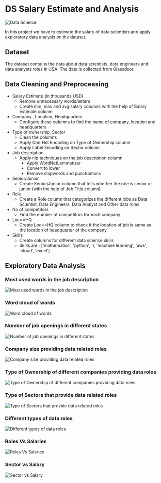 # DS Salary Estimate and Analysis
![Data Science](https://github.com/the-vergil/DS-Salary-Estimate-and-Analysis/blob/master/images/ds.jpg)

In this project we have to estimate the salary of data scientists and apply exploratory data analysis on the dataset.

## Dataset
The dataset contains the data about data scientists, data engineers and data analysts roles in USA. 
The data is collected from Glassdoor. 

## Data Cleaning and Preprocessing
- Salary Estimate (in thousands USD)
  - Remove unnecessary words/letters
  - Create min, max and avg salary columns with the help of Salary Estimate column
- Company , Location, Headquarters
  - Configure these columns to find the name of company, location and headquarters
- Type of ownership, Sector
  - Clean the columns
  - Apply One Hot Encoding on Type of Ownership column
  - Apply Label Encoding on Sector column
- Job description
  - Apply nlp techniques on the job description column
    - Apply WordNetLemmatizer
    - Convert to lower
    - Remove stopwords and punctuations
- Senior/Junior
  - Create Senior/Junior column that tells whether the role is senior or junior (with the help of Job Title column)
- Role
  - Create a Role column that categorizes the different jobs as Data Scientist, Data Engineers, Data Analyst and Other data roles
- No of competitors
  - Find the number of competitors for each company
- Loc==HQ
  - Create Loc==HQ column to check if the location of job is same as the location of headquarter of the company
- Skills
  - Create columns for different data science skills
  - Skills are : ['mathematics', 'python', 'r, 'machine learning', 'aws', 'cloud', 'excel']

## Exploratory Data Analysis
### Most used words in the job description
![Most used words in the job description](https://github.com/the-vergil/DS-Salary-Estimate-and-Analysis/blob/master/images/words.png)

### Word cloud of words
![Word cloud of words](https://github.com/the-vergil/DS-Salary-Estimate-and-Analysis/blob/master/images/word_cloud.png)

### Number of job openings in different states
![Number of job openings in different states](https://github.com/the-vergil/DS-Salary-Estimate-and-Analysis/blob/master/images/location.png)

### Company size providing data related roles
![Company size providing data related roles](https://github.com/the-vergil/DS-Salary-Estimate-and-Analysis/blob/master/images/size.png)

### Type of Ownership of different companies providing data roles
![Type of Ownership of different companies providing data roles](https://github.com/the-vergil/DS-Salary-Estimate-and-Analysis/blob/master/images/ownership.png)

### Type of Sectors that provide data related roles
![Type of Sectors that provide data related roles](https://github.com/the-vergil/DS-Salary-Estimate-and-Analysis/blob/master/images/sector.png)

### Different types of data roles
![Different types of data roles](https://github.com/the-vergil/DS-Salary-Estimate-and-Analysis/blob/master/images/role.png)

### Roles Vs Salaries
![Roles Vs Salaries](https://github.com/the-vergil/DS-Salary-Estimate-and-Analysis/blob/master/images/rolesVSsalaries.png)

### Sector vs Salary
![Sector vs Salary](https://github.com/the-vergil/DS-Salary-Estimate-and-Analysis/blob/master/images/sectorvssalary.png)
